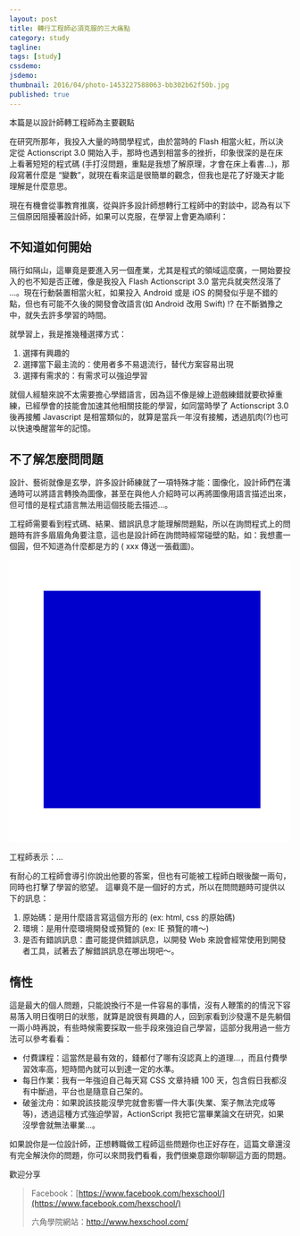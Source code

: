 ```yaml
---
layout: post
title: 轉行工程師必須克服的三大痛點
category: study
tagline:
tags: [study]
cssdemo:
jsdemo:
thumbnail: 2016/04/photo-1453227588063-bb302b62f50b.jpg
published: true
---
```


本篇是以設計師轉工程師為主要觀點

在研究所那年，我投入大量的時間學程式，由於當時的 Flash 相當火紅，所以決定從 Actionscript 3.0 開始入手，那時也遇到相當多的挫折，印象很深的是在床上看著短短的程式碼 (手打沒問題，重點是我想了解原理，才會在床上看書...)，那段寫著什麼是 “變數”，就現在看來這是很簡單的觀念，但我也是花了好幾天才能理解是什麼意思。

現在有機會從事教育推廣，從與許多設計師想轉行工程師中的對談中，認為有以下三個原因阻擾著設計師，如果可以克服，在學習上會更為順利：

<!-- more -->

## 不知道如何開始

隔行如隔山，這畢竟是要進入另一個產業，尤其是程式的領域這麼廣，一開始要投入的也不知是否正確，像是我投入 Flash  Actionscript 3.0 當完兵就突然沒落了 ...。現在行動裝置相當火紅，如果投入 Android 或是 iOS 的開發似乎是不錯的點，但也有可能不久後的開發會改語言(如 Android 改用 Swift) !? 在不斷猶豫之中，就失去許多學習的時間。

就學習上，我是推幾種選擇方式：

1. 選擇有興趣的
2. 選擇當下最主流的：使用者多不易退流行，替代方案容易出現
3. 選擇有需求的：有需求可以強迫學習

就個人經驗來說不太需要擔心學錯語言，因為這不像是線上遊戲練錯就要砍掉重練，已經學會的技能會加速其他相關技能的學習，如同當時學了 Actionscript 3.0 後再接觸 Javascript 是相當類似的，就算是當兵一年沒有接觸，透過肌肉(?)也可以快速喚醒當年的記憶。

## 不了解怎麼問問題

設計、藝術就像是玄學，許多設計師練就了一項特殊才能：圖像化，設計師們在溝通時可以將語言轉換為圖像，甚至在與他人介紹時可以再將圖像用語言描述出來，但可惜的是程式語言無法用這個技能去描述...。

工程師需要看到程式碼、結果、錯誤訊息才能理解問題點，所以在詢問程式上的問題時有許多眉眉角角要注意，這也是設計師在詢問時經常碰壁的點，如：我想畫一個圓，但不知道為什麼都是方的 ( xxx 傳送一張截圖)。

![](/images/2016/04/square.png)

工程師表示：...

有耐心的工程師會導引你說出他要的答案，但也有可能被工程師白眼後酸一兩句，同時也打擊了學習的慾望。
這畢竟不是一個好的方式，所以在問問題時可提供以下的訊息：

1. 原始碼：是用什麼語言寫這個方形的 (ex: html, css 的原始碼)
2. 環境：是用什麼環境開發或預覽的 (ex: IE 預覽的唷～)
3. 是否有錯誤訊息：盡可能提供錯誤訊息，以開發 Web 來說會經常使用到開發者工具，試著去了解錯誤訊息在哪出現吧～。

## 惰性

這是最大的個人問題，只能說換行不是一件容易的事情，沒有人鞭策的的情況下容易落入明日復明日的狀態，就算是說很有興趣的人，回到家看到沙發還不是先躺個一兩小時再說，有些時候需要採取一些手段來強迫自己學習，這部分我用過一些方法可以參考看看：

* 付費課程：這當然是最有效的，錢都付了哪有沒認真上的道理...，而且付費學習效率高，短時間內就可以到達一定的水準。
* 每日作業：我有一年強迫自己每天寫 CSS 文章持續 100 天，包含假日我都沒有中斷過，平台也是隨意自己架的。
* 破釜沈舟：如果說該技能沒學完就會影響一件大事(失業、案子無法完成等等)，透過這種方式強迫學習，ActionScript 我把它當畢業論文在研究，如果沒學會就無法畢業...。

如果說你是一位設計師，正想轉職做工程師這些問題你也正好存在，這篇文章還沒有完全解決你的問題，你可以來問我們看看，我們很樂意跟你聊聊這方面的問題。

歡迎分享

> Facebook：[https://www.facebook.com/hexschool/](https://www.facebook.com/hexschool/)
>
> 六角學院網站：<a href="http://www.hexschool.com/" target="_blank" class="fbp-link" data-fbp="LinkToHexschool">http://www.hexschool.com/</a>
